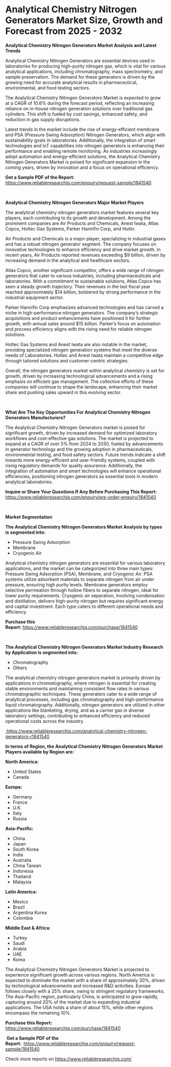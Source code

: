 <p><h1>Analytical Chemistry Nitrogen Generators Market Size, Growth and Forecast from 2025 - 2032</h1></p><p><strong>Analytical Chemistry Nitrogen Generators Market Analysis and Latest Trends</strong></p>
<p><p>Analytical Chemistry Nitrogen Generators are essential devices used in laboratories for producing high-purity nitrogen gas, which is vital for various analytical applications, including chromatography, mass spectrometry, and sample preservation. The demand for these generators is driven by the growing need for accurate analytical results in pharmaceutical, environmental, and food testing sectors. </p><p>The Analytical Chemistry Nitrogen Generators Market is expected to grow at a CAGR of 10.6% during the forecast period, reflecting an increasing reliance on in-house nitrogen generation solutions over traditional gas cylinders. This shift is fueled by cost savings, enhanced safety, and reduction in gas supply disruptions. </p><p>Latest trends in the market include the rise of energy-efficient membrane and PSA (Pressure Swing Adsorption) Nitrogen Generators, which align with sustainability goals in laboratories. Additionally, the integration of smart technologies and IoT capabilities into nitrogen generators is enhancing their performance and enabling remote monitoring. As industries increasingly adopt automation and energy-efficient solutions, the Analytical Chemistry Nitrogen Generators Market is poised for significant expansion in the coming years, driven by innovation and a focus on operational efficiency.</p></p>
<p><strong>Get a Sample PDF of the Report:&nbsp;</strong> <a href="https://www.reliableresearchiq.com/enquiry/request-sample/1841540?utm_campaign=3202&utm_medium=2&utm_source=Github&utm_content=ia&utm_term=12042025&utm_id=analytical-chemistry-nitrogen-generators">https://www.reliableresearchiq.com/enquiry/request-sample/1841540</a></p>
<p>&nbsp;</p>
<p><strong>Analytical Chemistry Nitrogen Generators Major Market Players</strong></p>
<p><p>The analytical chemistry nitrogen generators market features several key players, each contributing to its growth and development. Among the prominent companies are Air Products and Chemicals, Anest Iwata, Atlas Copco, Holtec Gas Systems, Parker Hannifin Corp, and Huilin.</p><p>Air Products and Chemicals is a major player, specializing in industrial gases and has a robust nitrogen generator segment. The company focuses on innovative technologies to enhance efficiency and drive market growth. In recent years, Air Products reported revenues exceeding $9 billion, driven by increasing demand in the analytical and healthcare sectors.</p><p>Atlas Copco, another significant competitor, offers a wide range of nitrogen generators that cater to various industries, including pharmaceuticals and laboratories. With a commitment to sustainable solutions, Atlas Copco has seen a steady growth trajectory. Their revenues in the last fiscal year reached approximately $14 billion, bolstered by strong performance in the industrial equipment sector.</p><p>Parker Hannifin Corp emphasizes advanced technologies and has carved a niche in high-performance nitrogen generators. The company’s strategic acquisitions and product enhancements have positioned it for further growth, with annual sales around $15 billion. Parker’s focus on automation and process efficiency aligns with the rising need for reliable nitrogen solutions.</p><p>Holtec Gas Systems and Anest Iwata are also notable in the market, providing specialized nitrogen generation systems that meet the diverse needs of Laboratories. Holtec and Anest Iwata maintain a competitive edge through tailored solutions and customer-centric strategies.</p><p>Overall, the nitrogen generators market within analytical chemistry is set for growth, driven by increasing technological advancements and a rising emphasis on efficient gas management. The collective efforts of these companies will continue to shape the landscape, enhancing their market share and pushing sales upward in this evolving sector.</p></p>
<p>&nbsp;</p>
<p><strong>What Are The Key Opportunities For Analytical Chemistry Nitrogen Generators Manufacturers?</strong></p>
<p><p>The Analytical Chemistry Nitrogen Generators market is poised for significant growth, driven by increased demand for optimized laboratory workflows and cost-effective gas solutions. The market is projected to expand at a CAGR of over 5% from 2024 to 2030, fueled by advancements in generator technology and the growing adoption in pharmaceuticals, environmental testing, and food safety sectors. Future trends indicate a shift towards more energy-efficient and user-friendly systems, coupled with rising regulatory demands for quality assurance. Additionally, the integration of automation and smart technologies will enhance operational efficiencies, positioning nitrogen generators as essential tools in modern analytical laboratories.</p></p>
<p><strong>Inquire or Share Your Questions If Any Before Purchasing This Report:</strong> <a href="https://www.reliableresearchiq.com/enquiry/pre-order-enquiry/1841540?utm_campaign=3202&utm_medium=2&utm_source=Github&utm_content=ia&utm_term=12042025&utm_id=analytical-chemistry-nitrogen-generators">https://www.reliableresearchiq.com/enquiry/pre-order-enquiry/1841540</a></p>
<p>&nbsp;</p>
<p><strong>Market Segmentation</strong></p>
<p><strong>The Analytical Chemistry Nitrogen Generators Market Analysis by types is segmented into:</strong></p>
<p><ul><li>Pressure Swing Adsorption</li><li>Membrane</li><li>Cryogenic Air</li></ul></p>
<p><p>Analytical chemistry nitrogen generators are essential for various laboratory applications, and the market can be categorized into three main types: Pressure Swing Adsorption (PSA), Membrane, and Cryogenic Air. PSA systems utilize adsorbent materials to separate nitrogen from air under pressure, ensuring high purity levels. Membrane generators employ selective permeation through hollow fibers to separate nitrogen, ideal for lower purity requirements. Cryogenic air separation, involving condensation and distillation, delivers high-purity nitrogen but requires significant energy and capital investment. Each type caters to different operational needs and efficiency.</p></p>
<p><strong>Purchase this Report:&nbsp;</strong><a href="https://www.reliableresearchiq.com/purchase/1841540?utm_campaign=3202&utm_medium=2&utm_source=Github&utm_content=ia&utm_term=12042025&utm_id=analytical-chemistry-nitrogen-generators">https://www.reliableresearchiq.com/purchase/1841540</a></p>
<p>&nbsp;</p>
<p><strong>The Analytical Chemistry Nitrogen Generators Market Industry Research by Application is segmented into:</strong></p>
<p><ul><li>Chromatography</li><li>Others</li></ul></p>
<p><p>The analytical chemistry nitrogen generators market is primarily driven by applications in chromatography, where nitrogen is essential for creating stable environments and maintaining consistent flow rates in various chromatographic techniques. These generators cater to a wide range of analytical processes, including gas chromatography and high-performance liquid chromatography. Additionally, nitrogen generators are utilized in other applications like blanketing, drying, and as a carrier gas in diverse laboratory settings, contributing to enhanced efficiency and reduced operational costs across the industry.</p></p>
<p><a href="https://www.reliableresearchiq.com/analytical-chemistry-nitrogen-generators-r1841540?utm_campaign=3202&utm_medium=2&utm_source=Github&utm_content=ia&utm_term=12042025&utm_id=analytical-chemistry-nitrogen-generators">&nbsp;https://www.reliableresearchiq.com/analytical-chemistry-nitrogen-generators-r1841540</a></p>
<p><strong>In terms of Region, the Analytical Chemistry Nitrogen Generators Market Players available by Region are:</strong></p>
<p>
    <p> <strong> North America: </strong>
        <ul>
            <li>United States</li>
            <li>Canada</li>
        </ul>
        </p> 
    <p> <strong> Europe: </strong>
        <ul>
            <li>Germany</li>
            <li>France</li>
            <li>U.K.</li>
            <li>Italy</li>
            <li>Russia</li>
        </ul>
        </p> 
    <p> <strong> Asia-Pacific: </strong>
        <ul>
            <li>China</li>
            <li>Japan</li>
            <li>South Korea</li>
            <li>India</li>
            <li>Australia</li>
            <li>China Taiwan</li>
            <li>Indonesia</li>
            <li>Thailand</li>
            <li>Malaysia</li>
        </ul>
        </p> 
    <p> <strong> Latin America: </strong>
        <ul>
            <li>Mexico</li>
            <li>Brazil</li>
            <li>Argentina Korea</li>
            <li>Colombia</li>
        </ul>
        </p> 
    <p> <strong> Middle East & Africa: </strong>
        <ul>
            <li>Turkey</li>
            <li>Saudi</li>
            <li>Arabia</li>
            <li>UAE</li>
            <li>Korea</li>
        </ul>
    </p>
    </p>
<p><p>The Analytical Chemistry Nitrogen Generators Market is projected to experience significant growth across various regions. North America is expected to dominate the market with a share of approximately 30%, driven by technological advancements and increased R&D activities. Europe follows closely with a 25% share, owing to stringent regulatory frameworks. The Asia-Pacific region, particularly China, is anticipated to grow rapidly, capturing around 20% of the market due to expanding industrial applications. The USA holds a share of about 15%, while other regions encompass the remaining 10%.</p></p>
<p><strong>Purchase this Report: </strong><a href="https://www.reliableresearchiq.com/purchase/1841540?utm_campaign=3202&utm_medium=2&utm_source=Github&utm_content=ia&utm_term=12042025&utm_id=analytical-chemistry-nitrogen-generators">https://www.reliableresearchiq.com/purchase/1841540</a></p>
<p>&nbsp;<strong>Get a Sample PDF of the Report:&nbsp;&nbsp;</strong><a href="https://www.reliableresearchiq.com/enquiry/request-sample/1841540?utm_campaign=3202&utm_medium=2&utm_source=Github&utm_content=ia&utm_term=12042025&utm_id=analytical-chemistry-nitrogen-generators">https://www.reliableresearchiq.com/enquiry/request-sample/1841540</a></p>
<p><strong></strong></p>
<p>Check more reports on <a href="https://www.reliableresearchiq.com/?utm_campaign=3202&utm_medium=2&utm_source=Github&utm_content=ia&utm_term=12042025&utm_id=analytical-chemistry-nitrogen-generators">https://www.reliableresearchiq.com/</a></p>